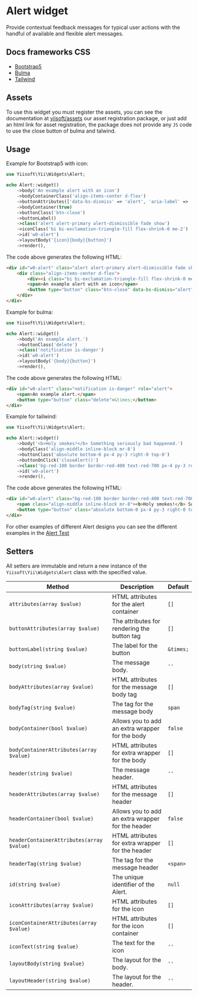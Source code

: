 # Alert widget

Provide contextual feedback messages for typical user actions with the handful of available and flexible alert messages.

## Docs frameworks CSS

- [Bootstrap5](https://getbootstrap.com/docs/5.0/components/alerts/)
- [Bulma](https://bulma.io/documentation/elements/notification/)
- [Tailwind](https://tailwindui.com/components/application-ui/feedback/alerts)

## Assets

To use this widget you must register the assets, you can see the documentation at [yiisoft/assets](https://github.com/yiisoft/assets#general-usage) our asset registration package, or just add an html link for asset registration, the package does not provide any `JS` code to use the close button of bulma and talwind. 

## Usage

Example for Bootstrap5 with icon:

```php
use Yiisoft\Yii\Widgets\Alert;

echo Alert::widget()
    ->body('An example alert with an icon')
    ->bodyContainerClass('align-items-center d-flex')
    ->buttonAttributes(['data-bs-dismiss' => 'alert', 'aria-label' => 'Close'])
    ->bodyContainer(true)
    ->buttonClass('btn-close')
    ->buttonLabel()
    ->class('alert alert-primary alert-dismissible fade show')
    ->iconClass('bi bi-exclamation-triangle-fill flex-shrink-0 me-2')
    ->id('w0-alert')
    ->layoutBody('{icon}{body}{button}')
    ->render(),
```

The code above generates the following HTML:
```html
<div id="w0-alert" class="alert alert-primary alert-dismissible fade show" role="alert">
    <div class="align-items-center d-flex">
        <div><i class="bi bi-exclamation-triangle-fill flex-shrink-0 me-2"></i></div>
        <span>An example alert with an icon</span>
        <button type="button" class="btn-close" data-bs-dismiss="alert" aria-label="Close"></button>
    </div>
</div>
```

Example for bulma:

```php
use Yiisoft\Yii\Widgets\Alert;

echo Alert::widget()
    ->body('An example alert.')
    ->buttonClass('delete')
    ->class('notification is-danger')
    ->id('w0-alert')
    ->layoutBody('{body}{button}')
    ->render(),
```

The code above generates the following HTML:

```html
<div id="w0-alert" class="notification is-danger" role="alert">
    <span>An example alert.</span>
    <button type="button" class="delete">&times;</button>
</div>
```

Example for tailwind:

```php
use Yiisoft\Yii\Widgets\Alert;

echo Alert::widget()
    ->body('<b>Holy smokes!</b> Something seriously bad happened.')
    ->bodyClass('align-middle inline-block mr-8')
    ->buttonClass('absolute bottom-0 px-4 py-3 right-0 top-0')
    ->buttonOnClick('closeAlert()')
    ->class('bg-red-100 border border-red-400 text-red-700 px-4 py-3 rounded relative')
    ->id('w0-alert')
    ->render(),
```

The code above generates the following HTML:

```html
<div id="w0-alert" class="bg-red-100 border border-red-400 text-red-700 px-4 py-3 rounded relative" role="alert">
    <span class="align-middle inline-block mr-8"><b>Holy smokes!</b> Something seriously bad happened.</span>
    <button type="button" class="absolute bottom-0 px-4 py-3 right-0 top-0" onclick="closeAlert()">&times;</button>
</div>
```

For other examples of different Alert designs you can see the different examples in the [Alert Test](https://github.com/yiisoft/yii-widgets/blob/master/tests/AlertTest.php)

## Setters

All setters are immutable and return a new instance of the `Yiisoft\Yii\Widgets\Alert` class with the specified value.

Method | Description | Default
-------|-------------|---------
`attributes(array $value)` | HTML attributes for the alert container | `[]`
`buttonAttributes(array $value)` | The attributes for rendering the button tag | `[]`
`buttonLabel(string $value)` | The label for the button | `&times;`
`body(string $value)` | The message body. | `''`
`bodyAttributes(array $value)` | HTML attributes for the message body tag | `[]`
`bodyTag(string $value)` | The tag for the message body | `span`
`bodyContainer(bool $value)` | Allows you to add an extra wrapper for the body | `false`
`bodyContainerAttributes(array $value)` | HTML attributes for extra wrapper for the body | `[]`
`header(string $value)` | The message header. | `''`
`headerAttributes(array $value)` | HTML attributes for the message header | `[]`
`headerContainer(bool $value)` | Allows you to add an extra wrapper for the header | `false`
`headerContainerAttributes(array $value)` | HTML attributes for extra wrapper for the header | `[]`
`headerTag(string $value)` | The tag for the message header | `<span>`
`id(string $value)` | The unique identifier of the Alert. | `null`
`iconAttributes(array $value)` | HTML attributes for the icon | `[]`
`iconContainerAttributes(array $value)` | HTML attributes for the icon container | `[]`
`iconText(string $value)` | The text for the icon | `''`
`layoutBody(string $value)` | The layout for the body. | `''`
`layoutHeader(string $value)` | The layout for the header. | `''`
